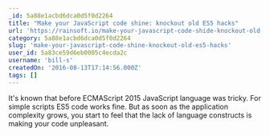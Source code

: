 ```yaml
---
_id: 5a88e1acbd6dca0d5f0d2264
title: "Make your JavaScript code shine: knockout old ES5 hacks"
url: 'https://rainsoft.io/make-your-javascript-code-shide-knockout-old-es5-hack/'
category: 5a88e1acbd6dca0d5f0d2264
slug: 'make-your-javascript-code-shine-knockout-old-es5-hacks'
user_id: 5a83ce59d6eb0005c4ecda2c
username: 'bill-s'
createdOn: '2016-08-13T17:14:56.000Z'
tags: []
---
```


It's known that before ECMAScript 2015 JavaScript language was tricky. 
For simple scripts ES5 code works fine. But as soon as the application complexity grows, you start to feel that the lack of language constructs is making your code unpleasant.
